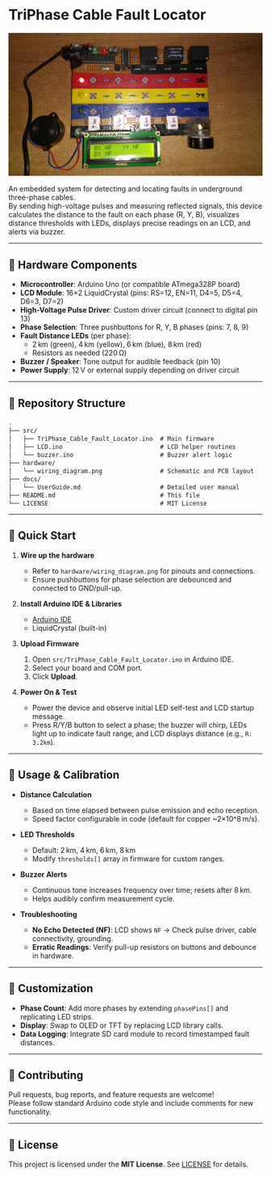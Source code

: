 # TriPhase Cable Fault Locator

<p align="center">
  <img src="hardware.jpeg" alt="Wiring Diagram" width="600"/>
</p>

An embedded system for detecting and locating faults in underground three-phase cables.  
By sending high-voltage pulses and measuring reflected signals, this device calculates the distance to the fault on each phase (R, Y, B), visualizes distance thresholds with LEDs, displays precise readings on an LCD, and alerts via buzzer.

---

## 🔧 Hardware Components

- **Microcontroller**: Arduino Uno (or compatible ATmega328P board)  
- **LCD Module**: 16×2 LiquidCrystal (pins: RS=12, EN=11, D4=5, D5=4, D6=3, D7=2)  
- **High-Voltage Pulse Driver**: Custom driver circuit (connect to digital pin 13)  
- **Phase Selection**: Three pushbuttons for R, Y, B phases (pins: 7, 8, 9)  
- **Fault Distance LEDs** (per phase):
  - 2 km (green), 4 km (yellow), 6 km (blue), 8 km (red)  
  - Resistors as needed (220 Ω)  
- **Buzzer / Speaker**: Tone output for audible feedback (pin 10)  
- **Power Supply**: 12 V or external supply depending on driver circuit  

---

## 📂 Repository Structure

```
.
├── src/
│   ├── TriPhase_Cable_Fault_Locator.ino  # Main firmware
│   ├── LCD.ino                           # LCD helper routines
│   └── buzzer.ino                        # Buzzer alert logic
├── hardware/
│   └── wiring_diagram.png                # Schematic and PCB layout
├── docs/
│   └── UserGuide.md                      # Detailed user manual
├── README.md                             # This file
└── LICENSE                               # MIT License
```

---

## 🚀 Quick Start

1. **Wire up the hardware**  
   - Refer to `hardware/wiring_diagram.png` for pinouts and connections.  
   - Ensure pushbuttons for phase selection are debounced and connected to GND/pull-up.

2. **Install Arduino IDE & Libraries**  
   - [Arduino IDE](https://www.arduino.cc/en/software)  
   - LiquidCrystal (built-in)

3. **Upload Firmware**  
   1. Open `src/TriPhase_Cable_Fault_Locator.ino` in Arduino IDE.  
   2. Select your board and COM port.  
   3. Click **Upload**.

4. **Power On & Test**  
   - Power the device and observe initial LED self-test and LCD startup message.  
   - Press R/Y/B button to select a phase; the buzzer will chirp, LEDs light up to indicate fault range, and LCD displays distance (e.g., `R: 3.2km`).

---

## 📝 Usage & Calibration

- **Distance Calculation**  
  - Based on time elapsed between pulse emission and echo reception.  
  - Speed factor configurable in code (default for copper ~2×10^8 m/s).

- **LED Thresholds**  
  - Default: 2 km, 4 km, 6 km, 8 km  
  - Modify `thresholds[]` array in firmware for custom ranges.

- **Buzzer Alerts**  
  - Continuous tone increases frequency over time; resets after 8 km.  
  - Helps audibly confirm measurement cycle.

- **Troubleshooting**  
  - **No Echo Detected (NF)**: LCD shows `NF` → Check pulse driver, cable connectivity, grounding.  
  - **Erratic Readings**: Verify pull-up resistors on buttons and debounce in hardware.

---

## 🎯 Customization

- **Phase Count**: Add more phases by extending `phasePins[]` and replicating LED strips.  
- **Display**: Swap to OLED or TFT by replacing LCD library calls.  
- **Data Logging**: Integrate SD card module to record timestamped fault distances.

---

## 🤝 Contributing

Pull requests, bug reports, and feature requests are welcome!  
Please follow standard Arduino code style and include comments for new functionality.

---

## 📄 License

This project is licensed under the **MIT License**. See [LICENSE](LICENSE) for details.
